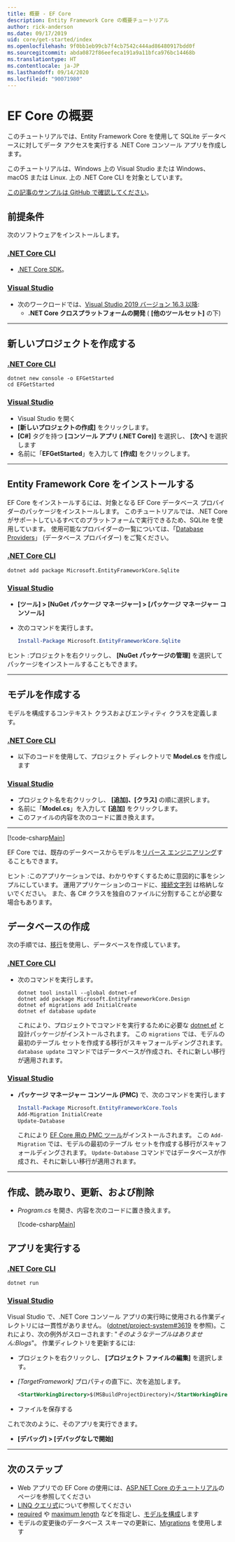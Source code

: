 ```yaml
---
title: 概要 - EF Core
description: Entity Framework Core の概要チュートリアル
author: rick-anderson
ms.date: 09/17/2019
uid: core/get-started/index
ms.openlocfilehash: 9f0bb1eb99cb7f4cb7542c444ad86480917bdd0f
ms.sourcegitcommit: abda0872f86eefeca191a9a11bfca976bc14468b
ms.translationtype: HT
ms.contentlocale: ja-JP
ms.lasthandoff: 09/14/2020
ms.locfileid: "90071980"
---
```

# <a name="getting-started-with-ef-core"></a>EF Core の概要

このチュートリアルでは、Entity Framework Core を使用して SQLite データベースに対してデータ アクセスを実行する .NET Core コンソール アプリを作成します。

このチュートリアルは、Windows 上の Visual Studio または Windows、macOS または Linux. 上の .NET Core CLI を対象としています。

[この記事のサンプルは GitHub で確認してください](https://github.com/dotnet/EntityFramework.Docs/tree/master/samples/core/GetStarted)。

## <a name="prerequisites"></a>前提条件

次のソフトウェアをインストールします。

### <a name="net-core-cli"></a>[.NET Core CLI](#tab/netcore-cli)

* [.NET Core SDK](https://www.microsoft.com/net/download/core)。

### <a name="visual-studio"></a>[Visual Studio](#tab/visual-studio)

* 次のワークロードでは、[Visual Studio 2019 バージョン 16.3 以降](https://www.visualstudio.com/downloads/):
  * **.NET Core クロスプラットフォームの開発** ( **[他のツールセット]** の下)

---

## <a name="create-a-new-project"></a>新しいプロジェクトを作成する

### <a name="net-core-cli"></a>[.NET Core CLI](#tab/netcore-cli)

```dotnetcli
dotnet new console -o EFGetStarted
cd EFGetStarted
```

### <a name="visual-studio"></a>[Visual Studio](#tab/visual-studio)

* Visual Studio を開く
* **[新しいプロジェクトの作成]** をクリックします。
* **[C#]** タグを持つ **[コンソール アプリ (.NET Core)]** を選択し、 **[次へ]** を選択します
* 名前に「**EFGetStarted**」を入力して **[作成]** をクリックします。

---

## <a name="install-entity-framework-core"></a>Entity Framework Core をインストールする

EF Core をインストールするには、対象となる EF Core データベース プロバイダーのパッケージをインストールします。 このチュートリアルでは、.NET Core がサポートしているすべてのプラットフォームで実行できるため、SQLite を使用しています。 使用可能なプロバイダーの一覧については、「[Database Providers](xref:core/providers/index)」 (データベース プロバイダー) をご覧ください。

### <a name="net-core-cli"></a>[.NET Core CLI](#tab/netcore-cli)

```dotnetcli
dotnet add package Microsoft.EntityFrameworkCore.Sqlite
```

### <a name="visual-studio"></a>[Visual Studio](#tab/visual-studio)

* **[ツール] > [NuGet パッケージ マネージャー] > [パッケージ マネージャー コンソール]**
* 次のコマンドを実行します。

  ``` PowerShell
  Install-Package Microsoft.EntityFrameworkCore.Sqlite
  ```

ヒント :プロジェクトを右クリックし、 **[NuGet パッケージの管理]** を選択してパッケージをインストールすることもできます。

---

## <a name="create-the-model"></a>モデルを作成する

モデルを構成するコンテキスト クラスおよびエンティティ クラスを定義します。

### <a name="net-core-cli"></a>[.NET Core CLI](#tab/netcore-cli)

* 以下のコードを使用して、プロジェクト ディレクトリで **Model.cs** を作成します

### <a name="visual-studio"></a>[Visual Studio](#tab/visual-studio)

* プロジェクト名を右クリックし、 **[追加]、[クラス]** の順に選択します。
* 名前に「**Model.cs**」を入力して **[追加]** をクリックします。
* このファイルの内容を次のコードに置き換えます。

---

[!code-csharp[Main](../../../samples/core/GetStarted/Model.cs)]

EF Core では、既存のデータベースからモデルを[リバース エンジニアリング](xref:core/managing-schemas/scaffolding)することもできます。

ヒント :このアプリケーションでは、わかりやすくするために意図的に事をシンプルにしています。 運用アプリケーションのコードに、[接続文字列](xref:core/miscellaneous/connection-strings) は格納しないでください。 また、各 C# クラスを独自のファイルに分割することが必要な場合もあります。

## <a name="create-the-database"></a>データベースの作成

次の手順では、[移行](xref:core/managing-schemas/migrations/index)を使用し、データベースを作成しています。

### <a name="net-core-cli"></a>[.NET Core CLI](#tab/netcore-cli)

* 次のコマンドを実行します。

  ```dotnetcli
  dotnet tool install --global dotnet-ef
  dotnet add package Microsoft.EntityFrameworkCore.Design
  dotnet ef migrations add InitialCreate
  dotnet ef database update
  ```

  これにより、プロジェクトでコマンドを実行するために必要な [dotnet ef](xref:core/miscellaneous/cli/dotnet) と設計パッケージがインストールされます。 この `migrations` では、モデルの最初のテーブル セットを作成する移行がスキャフォールディングされます。 `database update` コマンドではデータベースが作成され、それに新しい移行が適用されます。

### <a name="visual-studio"></a>[Visual Studio](#tab/visual-studio)

* **パッケージ マネージャー コンソール (PMC)** で、次のコマンドを実行します

  ``` PowerShell
  Install-Package Microsoft.EntityFrameworkCore.Tools
  Add-Migration InitialCreate
  Update-Database
  ```

  これにより [EF Core 用の PMC ツール](xref:core/miscellaneous/cli/powershell)がインストールされます。 この `Add-Migration` では、モデルの最初のテーブル セットを作成する移行がスキャフォールディングされます。 `Update-Database` コマンドではデータベースが作成され、それに新しい移行が適用されます。

---

## <a name="create-read-update--delete"></a>作成、読み取り、更新、および削除

* *Program.cs* を開き、内容を次のコードに置き換えます。

  [!code-csharp[Main](../../../samples/core/GetStarted/Program.cs)]

## <a name="run-the-app"></a>アプリを実行する

### <a name="net-core-cli"></a>[.NET Core CLI](#tab/netcore-cli)

```dotnetcli
dotnet run
```

### <a name="visual-studio"></a>[Visual Studio](#tab/visual-studio)

Visual Studio で、.NET Core コンソール アプリの実行時に使用される作業ディレクトリには一貫性がありません。 ([dotnet/project-system#3619](https://github.com/dotnet/project-system/issues/3619) を参照)。これにより、次の例外がスローされます: "*そのようなテーブルはありません:Blogs*"。 作業ディレクトリを更新するには:

* プロジェクトを右クリックし、 **[プロジェクト ファイルの編集]** を選択します。
* *[TargetFramework]* プロパティの直下に、次を追加します。

  ``` XML
  <StartWorkingDirectory>$(MSBuildProjectDirectory)</StartWorkingDirectory>
  ```

* ファイルを保存する

これで次のように、そのアプリを実行できます。

* **[デバッグ] > [デバッグなしで開始]**

---

## <a name="next-steps"></a>次のステップ

* Web アプリでの EF Core の使用には、[ASP.NET Core のチュートリアル](/aspnet/core/data/ef-rp/intro)のページを参照してください
* [LINQ クエリ式](/dotnet/csharp/programming-guide/concepts/linq/basic-linq-query-operations)について参照してください
* [required](xref:core/modeling/entity-properties#required-and-optional-properties) や [maximum length](xref:core/modeling/entity-properties#maximum-length) などを指定し、[モデルを構成](xref:core/modeling/index)します
* モデルの変更後のデータベース スキーマの更新に、[Migrations](xref:core/managing-schemas/migrations/index) を使用します
